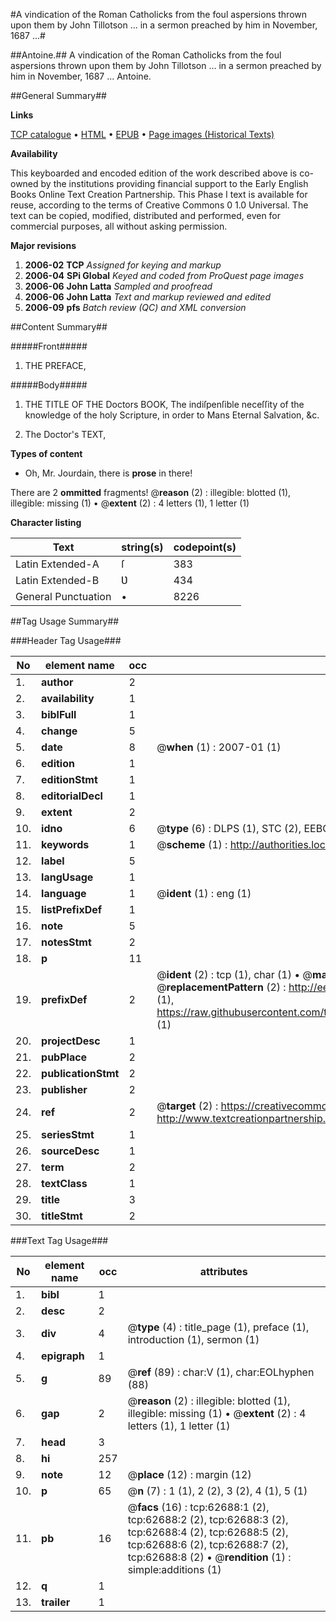 #A vindication of the Roman Catholicks from the foul aspersions thrown upon them by John Tillotson ... in a sermon preached by him in November, 1687 ...#

##Antoine.##
A vindication of the Roman Catholicks from the foul aspersions thrown upon them by John Tillotson ... in a sermon preached by him in November, 1687 ...
Antoine.

##General Summary##

**Links**

[TCP catalogue](http://www.ota.ox.ac.uk/tcp/)  • 
[HTML](http://tei.it.ox.ac.uk/tcp/Texts-HTML/free/A25/A25674.html)  • 
[EPUB](http://tei.it.ox.ac.uk/tcp/Texts-EPUB/free/A25/A25674.epub) • 
[Page images (Historical Texts)](https://data.historicaltexts.jisc.ac.uk/view?pubId=eebo-12527662e&pageId=eebo-12527662e-62688-1)

**Availability**

This keyboarded and encoded edition of the
	       work described above is co-owned by the institutions
	       providing financial support to the Early English Books
	       Online Text Creation Partnership. This Phase I text is
	       available for reuse, according to the terms of Creative
	       Commons 0 1.0 Universal. The text can be copied,
	       modified, distributed and performed, even for
	       commercial purposes, all without asking permission.

**Major revisions**

1. __2006-02__ __TCP__ *Assigned for keying and markup*
1. __2006-04__ __SPi Global__ *Keyed and coded from ProQuest page images*
1. __2006-06__ __John Latta__ *Sampled and proofread*
1. __2006-06__ __John Latta__ *Text and markup reviewed and edited*
1. __2006-09__ __pfs__ *Batch review (QC) and XML conversion*

##Content Summary##

#####Front#####

1. THE PREFACE,

#####Body#####

1. THE TITLE OF THE Doctors BOOK, The indiſpenſible neceſſity of the knowledge of the holy Scripture, in order to Mans Eternal Salvation, &c.

1. The Doctor's TEXT,

**Types of content**

  * Oh, Mr. Jourdain, there is **prose** in there!

There are 2 **ommitted** fragments! 
 @__reason__ (2) : illegible: blotted (1), illegible: missing (1)  •  @__extent__ (2) : 4 letters (1), 1 letter (1)

**Character listing**


|Text|string(s)|codepoint(s)|
|---|---|---|
|Latin Extended-A|ſ|383|
|Latin Extended-B|Ʋ|434|
|General Punctuation|•|8226|

##Tag Usage Summary##

###Header Tag Usage###

|No|element name|occ|attributes|
|---|---|---|---|
|1.|__author__|2||
|2.|__availability__|1||
|3.|__biblFull__|1||
|4.|__change__|5||
|5.|__date__|8| @__when__ (1) : 2007-01 (1)|
|6.|__edition__|1||
|7.|__editionStmt__|1||
|8.|__editorialDecl__|1||
|9.|__extent__|2||
|10.|__idno__|6| @__type__ (6) : DLPS (1), STC (2), EEBO-CITATION (1), OCLC (1), VID (1)|
|11.|__keywords__|1| @__scheme__ (1) : http://authorities.loc.gov/ (1)|
|12.|__label__|5||
|13.|__langUsage__|1||
|14.|__language__|1| @__ident__ (1) : eng (1)|
|15.|__listPrefixDef__|1||
|16.|__note__|5||
|17.|__notesStmt__|2||
|18.|__p__|11||
|19.|__prefixDef__|2| @__ident__ (2) : tcp (1), char (1)  •  @__matchPattern__ (2) : ([0-9\-]+):([0-9IVX]+) (1), (.+) (1)  •  @__replacementPattern__ (2) : http://eebo.chadwyck.com/downloadtiff?vid=$1&page=$2 (1), https://raw.githubusercontent.com/textcreationpartnership/Texts/master/tcpchars.xml#$1 (1)|
|20.|__projectDesc__|1||
|21.|__pubPlace__|2||
|22.|__publicationStmt__|2||
|23.|__publisher__|2||
|24.|__ref__|2| @__target__ (2) : https://creativecommons.org/publicdomain/zero/1.0/ (1), http://www.textcreationpartnership.org/docs/. (1)|
|25.|__seriesStmt__|1||
|26.|__sourceDesc__|1||
|27.|__term__|2||
|28.|__textClass__|1||
|29.|__title__|3||
|30.|__titleStmt__|2||


###Text Tag Usage###

|No|element name|occ|attributes|
|---|---|---|---|
|1.|__bibl__|1||
|2.|__desc__|2||
|3.|__div__|4| @__type__ (4) : title_page (1), preface (1), introduction (1), sermon (1)|
|4.|__epigraph__|1||
|5.|__g__|89| @__ref__ (89) : char:V (1), char:EOLhyphen (88)|
|6.|__gap__|2| @__reason__ (2) : illegible: blotted (1), illegible: missing (1)  •  @__extent__ (2) : 4 letters (1), 1 letter (1)|
|7.|__head__|3||
|8.|__hi__|257||
|9.|__note__|12| @__place__ (12) : margin (12)|
|10.|__p__|65| @__n__ (7) : 1 (1), 2 (2), 3 (2), 4 (1), 5 (1)|
|11.|__pb__|16| @__facs__ (16) : tcp:62688:1 (2), tcp:62688:2 (2), tcp:62688:3 (2), tcp:62688:4 (2), tcp:62688:5 (2), tcp:62688:6 (2), tcp:62688:7 (2), tcp:62688:8 (2)  •  @__rendition__ (1) : simple:additions (1)|
|12.|__q__|1||
|13.|__trailer__|1||
